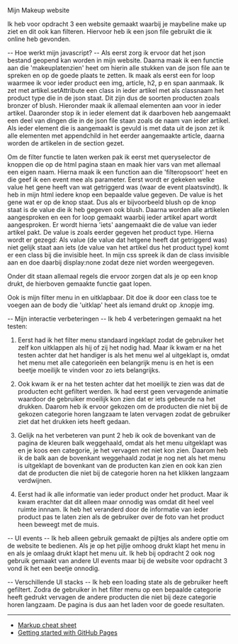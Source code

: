 Mijn Makeup website

Ik heb voor opdracht 3 een website gemaakt waarbij je maybeline make up ziet en dit ook kan filteren. Hiervoor heb ik een json file gebruikt die ik online heb gevonden.

-- Hoe werkt mijn javascript? --
Als eerst zorg ik ervoor dat het json bestand geopend kan worden in mijn website. Daarna maak ik een functie aan die 'makeuplatenzien' heet om hierin alle stukken van de json file aan te spreken en op de goede plaats te zetten. Ik maak als eerst een for loop waarmee ik voor ieder product een img, article, h2, p en span aanmaak. Ik zet met artikel.setAttribute een class in ieder artikel met als classnaam het product type die in de json staat. Dit zijn dus de soorten producten zoals bronzer of blush. Hieronder maak ik allemaal elementen aan voor in ieder artikel. Daaronder stop ik in ieder element dat ik daarboven heb aangemaakt een deel van dingen die in de json file staan zoals de naam van ieder artikel. Als ieder element die is aangemaakt is gevuld is met data uit de json zet ik alle elementen met appendchild in het eerder aangemaakte article, daarna worden de artikelen in de section gezet.

Om de filter functie te laten werken pak ik eerst met queryselector de knoppen die op de html pagina staan en maak hier vars van met allemaal een eigen naam.
Hierna maak ik een function aan die 'filteropsoort' heet en die geef ik een event mee als parameter. Eerst wordt er gekeken welke value het gene heeft van wat getriggerd was (waar de event plaatsvindt). Ik heb in mijn html iedere knop een bepaalde value gegeven. De value is het gene wat er op de knop staat. Dus als er bijvoorbeeld blush op de knop staat is de value die ik heb gegeven ook blush. Daarna worden alle artikelen aangesproken en een for loop gemaakt waarbij ieder artikel apart wordt aangesproken. Er wordt hierna 'iets' aangemaakt die de value van ieder artikel pakt. De value is zoals eerder gegeven het product type.
Hierna wordt er gezegd: Als value (de value dat hetgene heeft dat getriggerd was) niet gelijk staat aan iets (de value van het artikel dus het product type) komt er een class bij die invisible heet. In mijn css spreek ik dan de class invisible aan en doe daarbij display:none zodat deze niet worden weergegeven.

Onder dit staan allemaal regels die ervoor zorgen dat als je op een knop drukt, de hierboven gemaakte functie gaat lopen.

Ook is mijn filter menu in en uitklapbaar. Dit doe ik door een class toe te voegen aan de body die 'uitklap' heet als iemand drukt op .knopje img.


-- Mijn interactie verbeteringen --
Ik heb 4 verbeteringen gemaakt na het testen:

1. Eerst had ik het filter menu standaard ingeklapt zodat de gebruiker het zelf kon uitklappen als hij of zij het nodig had. Maar ik kwam er na het testen achter dat het handiger is als het menu wel al uitgeklapt is, omdat het menu met alle categorieën een belangrijk menu is en het is een beetje moeilijk te vinden voor zo iets belangrijks.

2. Ook kwam ik er na het testen achter dat het moeilijk te zien was dat de producten echt gefiltert werden. Ik had eerst geen vervagende animatie waardoor de gebruiker moeilijk kon zien dat er iets gebeurde na het drukken. Daarom heb ik ervoor gekozen om de producten die niet bij de gekozen categorie horen langzaam te laten vervagen zodat de gebruiker ziet dat het drukken iets heeft gedaan.

3. Gelijk na het verbeteren van punt 2 heb ik ook de bovenkant van de pagina de kleuren balk weggehaald, omdat als het menu uitgeklapt was en je koos een categorie, je het vervagen net niet kon zien. Daarom heb ik de balk aan de bovenkant weggehaald zodat je nog net als het menu is uitgeklapt de bovenkant van de producten kan zien en ook kan zien dat de producten die niet bij de categorie horen na het klikken langzaam verdwijnen.

4. Eerst had ik alle informatie van ieder product onder het product. Maar ik kwam erachter dat dit alleen maar onnodig was omdat dit heel veel ruimte innnam. Ik heb het veranderd door de informatie van ieder product pas te laten zien als de gebruiker over de foto van het product heen beweegt met de muis.


-- UI events --
Ik heb alleen gebruik gemaakt de pijltjes als andere optie om de website te bedienen. Als je op het pijlje omhoog drukt klapt het menu in en als je omlaag drukt klapt het menu uit. Ik heb bij opdracht 2 ook nog gebruik gemaakt van andere UI events maar bij de website voor opdracht 3 vond ik het een beetje onnodig.


-- Verschillende UI stacks --
Ik heb een loading state als de gebruiker heeft gefiltert. Zodra de gebruiker in het filter menu op een bepaalde categorie heeft gedrukt vervagen de andere producten die niet bij deze categorie horen langzaam. De pagina is dus aan het laden voor de goede resultaten.





---
- [Markup cheat sheet](https://github.com/adam-p/markdown-here/wiki/Markdown-Cheatsheet)
- [Getting started with GitHub Pages](https://guides.github.com/features/pages/)
